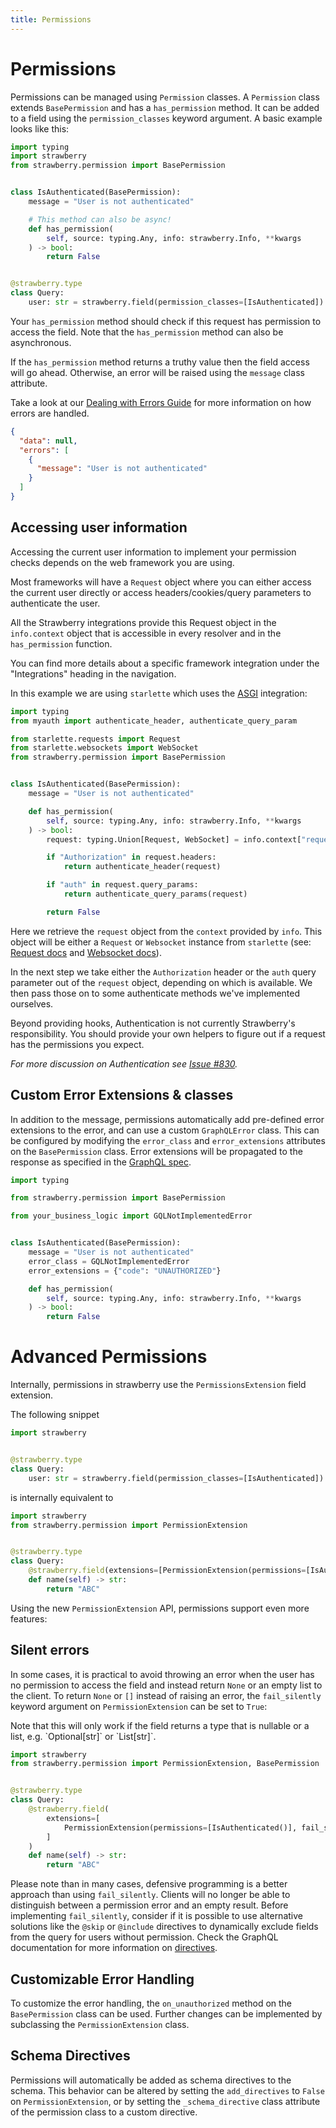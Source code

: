 ```yaml
---
title: Permissions
---
```


# Permissions

Permissions can be managed using `Permission` classes. A `Permission` class
extends `BasePermission` and has a `has_permission` method. It can be added to a
field using the `permission_classes` keyword argument. A basic example looks
like this:

```python
import typing
import strawberry
from strawberry.permission import BasePermission


class IsAuthenticated(BasePermission):
    message = "User is not authenticated"

    # This method can also be async!
    def has_permission(
        self, source: typing.Any, info: strawberry.Info, **kwargs
    ) -> bool:
        return False


@strawberry.type
class Query:
    user: str = strawberry.field(permission_classes=[IsAuthenticated])
```

Your `has_permission` method should check if this request has permission to
access the field. Note that the `has_permission` method can also be
asynchronous.

If the `has_permission` method returns a truthy value then the field access will
go ahead. Otherwise, an error will be raised using the `message` class
attribute.

Take a look at our [Dealing with Errors Guide](/docs/guides/errors) for more
information on how errors are handled.

```json
{
  "data": null,
  "errors": [
    {
      "message": "User is not authenticated"
    }
  ]
}
```

## Accessing user information

Accessing the current user information to implement your permission checks
depends on the web framework you are using.

Most frameworks will have a `Request` object where you can either access the
current user directly or access headers/cookies/query parameters to authenticate
the user.

All the Strawberry integrations provide this Request object in the
`info.context` object that is accessible in every resolver and in the
`has_permission` function.

You can find more details about a specific framework integration under the
"Integrations" heading in the navigation.

In this example we are using `starlette` which uses the
[ASGI](/docs/integrations/asgi) integration:

```python
import typing
from myauth import authenticate_header, authenticate_query_param

from starlette.requests import Request
from starlette.websockets import WebSocket
from strawberry.permission import BasePermission


class IsAuthenticated(BasePermission):
    message = "User is not authenticated"

    def has_permission(
        self, source: typing.Any, info: strawberry.Info, **kwargs
    ) -> bool:
        request: typing.Union[Request, WebSocket] = info.context["request"]

        if "Authorization" in request.headers:
            return authenticate_header(request)

        if "auth" in request.query_params:
            return authenticate_query_params(request)

        return False
```

Here we retrieve the `request` object from the `context` provided by `info`.
This object will be either a `Request` or `Websocket` instance from `starlette`
(see: [Request docs](https://www.starlette.io/requests/) and
[Websocket docs](https://www.starlette.io/websockets/)).

In the next step we take either the `Authorization` header or the `auth` query
parameter out of the `request` object, depending on which is available. We then
pass those on to some authenticate methods we've implemented ourselves.

Beyond providing hooks, Authentication is not currently Strawberry's
responsibility. You should provide your own helpers to figure out if a request
has the permissions you expect.

_For more discussion on Authentication see_
_[Issue #830](https://github.com/strawberry-graphql/strawberry/issues/830)._

## Custom Error Extensions & classes

In addition to the message, permissions automatically add pre-defined error
extensions to the error, and can use a custom `GraphQLError` class. This can be
configured by modifying the `error_class` and `error_extensions` attributes on
the `BasePermission` class. Error extensions will be propagated to the response
as specified in the
[GraphQL spec](https://strawberry.rocks/docs/types/exceptions).

```python
import typing

from strawberry.permission import BasePermission

from your_business_logic import GQLNotImplementedError


class IsAuthenticated(BasePermission):
    message = "User is not authenticated"
    error_class = GQLNotImplementedError
    error_extensions = {"code": "UNAUTHORIZED"}

    def has_permission(
        self, source: typing.Any, info: strawberry.Info, **kwargs
    ) -> bool:
        return False
```

# Advanced Permissions

Internally, permissions in strawberry use the `PermissionsExtension` field
extension.

The following snippet

```python
import strawberry


@strawberry.type
class Query:
    user: str = strawberry.field(permission_classes=[IsAuthenticated])
```

is internally equivalent to

```python
import strawberry
from strawberry.permission import PermissionExtension


@strawberry.type
class Query:
    @strawberry.field(extensions=[PermissionExtension(permissions=[IsAuthenticated()])])
    def name(self) -> str:
        return "ABC"
```

Using the new `PermissionExtension` API, permissions support even more features:

## Silent errors

In some cases, it is practical to avoid throwing an error when the user has no
permission to access the field and instead return `None` or an empty list to the
client. To return `None` or `[]` instead of raising an error, the
`fail_silently ` keyword argument on `PermissionExtension` can be set to `True`:

<Warning>
Note that this will only work if the field returns a type that
is nullable or a list, e.g. `Optional[str]` or `List[str]`.
</Warning>

```python
import strawberry
from strawberry.permission import PermissionExtension, BasePermission


@strawberry.type
class Query:
    @strawberry.field(
        extensions=[
            PermissionExtension(permissions=[IsAuthenticated()], fail_silently=True)
        ]
    )
    def name(self) -> str:
        return "ABC"
```

Please note than in many cases, defensive programming is a better approach than
using `fail_silently`. Clients will no longer be able to distinguish between a
permission error and an empty result. Before implementing `fail_silently`,
consider if it is possible to use alternative solutions like the `@skip` or
`@include` directives to dynamically exclude fields from the query for users
without permission. Check the GraphQL documentation for more information on
[directives](https://graphql.org/learn/queries/#directives).

## Customizable Error Handling

To customize the error handling, the `on_unauthorized` method on the
`BasePermission` class can be used. Further changes can be implemented by
subclassing the `PermissionExtension` class.

## Schema Directives

Permissions will automatically be added as schema directives to the schema. This
behavior can be altered by setting the `add_directives` to `False` on
`PermissionExtension`, or by setting the `_schema_directive` class attribute of
the permission class to a custom directive.
